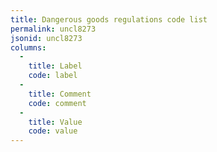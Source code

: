 ```yaml
---
title: Dangerous goods regulations code list
permalink: uncl8273
jsonid: uncl8273
columns:
  - 
    title: Label
    code: label
  - 
    title: Comment
    code: comment
  - 
    title: Value
    code: value
---
```

